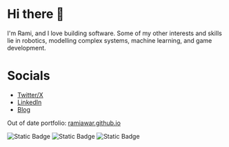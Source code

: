 # Hi there 👋

I'm Rami, and I love building software.
Some of my other interests and skills lie in robotics, modelling complex systems, machine learning, and game development.

# Socials

- [Twitter/X](https://x.com/iamramiawar)
- [LinkedIn](https://www.linkedin.com/in/ramiawarco/)
- [Blog](https://softgrade.org)


Out of date portfolio: [ramiawar.github.io](https://ramiawar.github.io)

![Static Badge](https://img.shields.io/badge/golang-pass-brightgreen?logo=go)
![Static Badge](https://img.shields.io/badge/python-pass-brightgreen?logo=python&logoColor=yellow)
![Static Badge](https://img.shields.io/badge/react-pass-brightgreen?logo=react&logoColor=brightblue)
